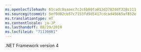 ```yaml
---
ms.openlocfilehash: 61cadc0aaaec7c2c6b80fa812d3782ddf328c111
ms.sourcegitcommit: 5ef0d02cb57c7153fd9d5417cdcad45665af832e
ms.translationtype: HT
ms.contentlocale: ja-JP
ms.lasthandoff: 08/29/2019
ms.locfileid: "71139881"
---
```

.NET Framework version 4